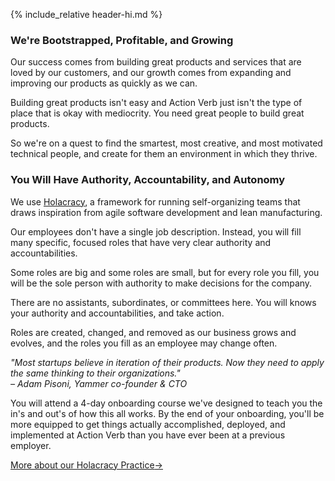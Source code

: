 {% include_relative header-hi.md %}

### We're Bootstrapped, Profitable, and Growing

Our success comes from building great products and services that are
loved by our customers, and our growth comes from expanding and
improving our products as quickly as we can.

Building great products isn't easy and Action Verb just isn't the type
of place that is okay with mediocrity.  You need great people to build
great products.

So we're on a quest to find the smartest, most creative, and most
motivated technical people, and create for them an environment in which
they thrive.


### You Will Have Authority, Accountability, and Autonomy

We use <a href="http://www.holacracy.org/" target="_blank">Holacracy</a>, a
framework for running self-organizing teams that draws
inspiration from agile software development and lean manufacturing.

Our employees don't have a single job description. Instead, you will fill
many specific, focused roles that have very clear authority and accountabilities.

Some roles are big and some roles are small, but for every role you
fill, you will be the sole person with authority to make decisions for
the company.

There are no assistants, subordinates, or committees here.  You will
knows your authority and accountabilities, and take action.

Roles are created, changed, and removed as our business grows and
evolves, and the roles you fill as an employee may change often.

*&quot;Most startups believe in iteration of their
products. Now they need to apply the same thinking to their
organizations.&quot;<br />&ndash; Adam Pisoni, Yammer co-founder & CTO*

You will attend a 4-day onboarding course we've designed to teach you the
in's and out's of how this all works.  By the end of your onboarding,
you'll be more equipped to get things actually accomplished, deployed,
and implemented at Action Verb than you have ever been at a previous
employer.

<p><a class="page-btn f7 f5-ns ttu tracked-slight mb2" href="/holacracy">More about our Holacracy Practice<span class="pl1">&#8594;</span></a></p>
